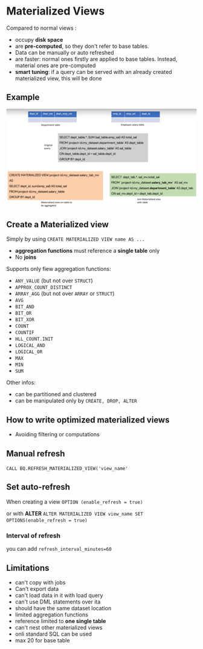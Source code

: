 # Materialized Views
Compared to normal views :
- occupy **disk space**
- are **pre-computed**, so they don't refer to base tables.
- Data can be manually or auto refreshed
- <span class="green">are faster</span>: normal ones firstly are applied to base tables. Instead, material ones are pre-computed
- **smart tuning**: if a query can be served with an already created materialized view, this will be done
## Example

!["alt"](../../Images/creating_materialized-view.png)
## Create a Materialized view
Simply by using `CREATE MATERIALIZED VIEW name AS ...`

- **aggregation functions** must reference a <span class="red">**single table** only</span>
- <span class="red">No **joins**</span>

Supports only fiew aggregation functions:
-   `ANY_VALUE` (but not over `STRUCT`)
-   `APPROX_COUNT_DISTINCT`
-   `ARRAY_AGG` (but not over `ARRAY` or `STRUCT`)
-   `AVG`
-   `BIT_AND`
-   `BIT_OR`
-   `BIT_XOR`
-   `COUNT`
-   `COUNTIF`
-   `HLL_COUNT.INIT`
-   `LOGICAL_AND`
-   `LOGICAL_OR`
-   `MAX`
-   `MIN`
-   `SUM`

Other infos:
- can be partitioned and clustered
- can be manipulated only by `CREATE, DROP, ALTER`


## How to write optimized materialized views
- Avoiding filtering or computations

## Manual refresh
`CALL BQ.REFRESH_MATERIALIZED_VIEW('view_name'`

## Set auto-refresh
When creating a view
`OPTION (enable_refresh = true)`

or with **ALTER**
`ALTER MATERIALIZED VIEW view_name SET OPTIONS(enable_refresh = true) `

### Interval of refresh
you can add `refresh_interval_minutes=60`

## Limitations
- can't copy with jobs
- Can't export data
- can't load data in it with load query
- can't use DML statements over ita
- should have the same dataset location
- limited aggregation functions
- reference limited to **one single table**
- can't nest other materialized views
- onli standard SQL can be used
- max 20 for base table

